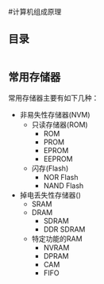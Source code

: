 #计算机组成原理 

## 目录

```toc
```

## 常用存储器

常用存储器主要有如下几种：
- 非易失性存储器(NVM)
	- 只读存储器(ROM)
		- ROM
		- PROM
		- EPROM
		- EEPROM
	- 闪存(Flash)
		- NOR Flash
		- NAND Flash
- 掉电丢失性存储器()
	- SRAM
	- DRAM
		- SDRAM
		- DDR SDRAM
	- 特定功能的RAM
		- NVRAM
		- DPRAM
		- CAM
		- FIFO